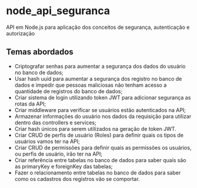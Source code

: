 # node_api_seguranca
API em Node.js para aplicação dos conceitos de segurança, autenticação e autorização


## Temas abordados

* Criptografar senhas para aumentar a segurança dos dados do usuário no banco de dados;
* Usar hash uuid para aumentar a segurança dos registro no banco de dados e impedir que pessoas maliciosas não tenham acesso a quantidade de registros do banco de dados;
* Criar sistema de login utilizando token JWT para adicionar segurança as rotas da API;
* Criar middleware para verificar se usuários estão autenticados na API;
* Armazenar informações do usuário nos dados da requisição para utilizar dentro das controllers e services;
* Criar hash únicos para serem utilizados na geração de token JWT.
* Criar CRUD de perfis de usuário (Roles) para definir quais os tipos de usuários vamos ter na API;
* Criar CRUD de permissões para definir quais as permissões os usuários, ou perfis de usuário, irão ter na API;
* Criar referência entre tabelas no banco de dados para saber quais são as primaryKey e foreignKey das tabelas;
* Fazer o relacionamento entre tabelas no banco de dados para saber como os cadastros dos registros vão se comportar.
